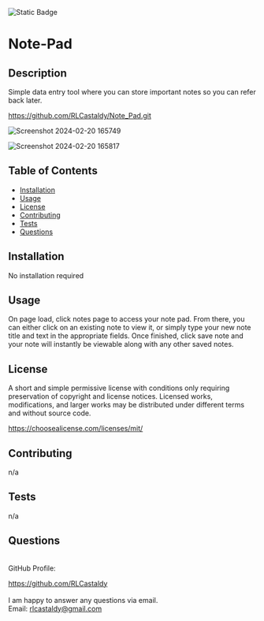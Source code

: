 ![Static Badge](https://img.shields.io/badge/License-MIT%203.0-black)

# Note-Pad

## Description

Simple data entry tool where you can store important notes so you can refer back later.



https://github.com/RLCastaldy/Note_Pad.git


![Screenshot 2024-02-20 165749](https://github.com/RLCastaldy/Note_Pad/assets/140565239/526933eb-76d9-4c79-8fa3-22318bf644a6)

![Screenshot 2024-02-20 165817](https://github.com/RLCastaldy/Note_Pad/assets/140565239/f7b6b495-dcda-42ce-8f3b-c9a658c57a3e)



## Table of Contents

- [Installation](#installation)
- [Usage](#usage)
- [License](#license)
- [Contributing](#contributing)
- [Tests](#tests)
- [Questions](#questions)

## Installation

No installation required

## Usage

On page load, click notes page to access your note pad. From there, you can either click on an existing note to view it, or simply type your new note title and text in the appropriate fields. Once finished, click save note and your note will instantly be viewable along with any other saved notes.

## License
  
A short and simple permissive license with conditions only requiring preservation of copyright and license notices. Licensed works, modifications, and larger works may be distributed under different terms and without source code.

https://choosealicense.com/licenses/mit/

## Contributing

n/a

## Tests

n/a

## Questions

<br>
GitHub Profile:

https://github.com/RLCastaldy
<br>
<br>
I am happy to answer any questions via email.<br>
Email: rlcastaldy@gmail.com
